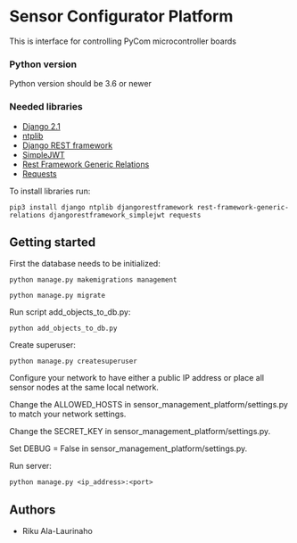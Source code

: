 # Sensor Configurator Platform

This is interface for controlling PyCom microcontroller boards

### Python version

Python version should be 3.6 or newer

### Needed libraries

* [Django 2.1](https://www.djangoproject.com/) 
* [ntplib](https://pypi.org/project/ntplib/)
* [Django REST framework](https://www.django-rest-framework.org/)
* [SimpleJWT](https://github.com/davesque/django-rest-framework-simplejwt) 
* [Rest Framework Generic Relations](https://github.com/Ian-Foote/rest-framework-generic-relations)
* [Requests](http://docs.python-requests.org/en/master/)

To install libraries run:

```
pip3 install django ntplib djangorestframework rest-framework-generic-relations djangorestframework_simplejwt requests
```

## Getting started

First the database needs to be initialized:
```
python manage.py makemigrations management

python manage.py migrate
```

Run script add_objects_to_db.py:
```
python add_objects_to_db.py
```
Create superuser:
```
python manage.py createsuperuser
```

Configure your network to have either a public IP address or place all sensor nodes at the same local network.

Change the ALLOWED_HOSTS in sensor_management_platform/settings.py to match your network settings.

Change the SECRET_KEY in sensor_management_platform/settings.py.

Set DEBUG = False in sensor_management_platform/settings.py.

Run server:
```
python manage.py <ip_address>:<port>
```


## Authors

* Riku Ala-Laurinaho